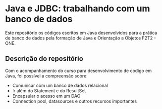 # Java e JDBC: trabalhando com um banco de dados
 Este repositório os códigos escritos em Java desenvolvidos para a prática de banco de dados pela formação de Java e Orientação a Objetos F2T2 - ONE.

## Descrição do repositório
Com o acompanhamento do curso para desenvolvimento de código em Java, foi possível a compreensão sobre:
- Comunicar com um banco de dados relacional
- Ir além do Statement e do ResultSet
- Encapsular o acesso em um DAO
- Connection pool, datasources e outros recursos importantes
